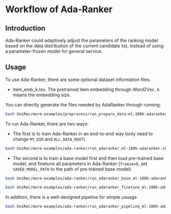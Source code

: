 # Workflow of Ada-Ranker

## Introduction

Ada-Ranker could adaptively adjust the parameters of the ranking model based on the data distribution of the current candidate list, instead of using a parameter-frozen model for general service.

## Usage

To use Ada-Ranker, there are some optional dataset information files.

- item_emb_k.tsv.  The pretrained item embedding through Word2Vec. k means the embedding size.

You can directly generate the files needed by AdaRanker through running:

```bash
bash UniRec/more-examples/preprocess/run_prepare_data-ml-100k-adaranker.sh
```

To run Ada-Ranker, there are two ways:

* The first is to train Ada-Ranker in an end-to-end way (only need to change `MY_DIR` and `ALL_DATA_ROOT`).

```bash
bash UniRec/more-examples/ada-ranker/run_adaranker_ml-100k-adaranker.sh
```

* The second is to train a base model first and then load pre-trained base model, and finetune all parameters in Ada-Ranker (`freeze=0`, set `SAVED_MODEL_PATH` to the path of pre-trained base model).

```bash
bash UniRec/more-examples/ada-ranker/run_adaranker_base_ml-100k-adaranker.sh

bash UniRec/more-examples/ada-ranker/run_adaranker_finetune_ml-100k-adaranker.sh
```

In addition, there is a well-designed pipeline for simple usuage.

```bash
bash UniRec/more-examples/ada-ranker/run_adaranker_pipeline_ml-100k-adaranker.sh
```
